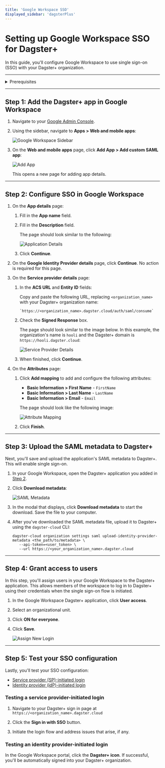 ```yaml
---
title: 'Google Workspace SSO'
displayed_sidebar: 'dagsterPlus'
---
```


# Setting up Google Workspace SSO for Dagster+

In this guide, you'll configure Google Workspace to use single sign-on (SSO) with your Dagster+ organization.

---

<details>
  <summary>Prerequisites</summary>

To complete the steps in this guide, you'll need:

- **The following in Google**:
  - An existing Google account
  - [Workspace Admin permissions](https://support.google.com/a/answer/6365252?hl=en&ref_topic=4388346)
- **To install the [`dagster-cloud` CLI](/todo)**
- **The following in Dagster+:**
  - A Pro plan
  - [Access to a user token](/todo)
  - [Organization Admin permissions](/dagster-plus/access/rbac/user-roles-permissions) in your organization

</details>

---

## Step 1: Add the Dagster+ app in Google Workspace

1. Navigate to your [Google Admin Console](https://admin.google.com).

2. Using the sidebar, navigate to **Apps > Web and mobile apps**:

   ![Google Workspace Sidebar](/img/placeholder.svg)

3. On the **Web and mobile apps** page, click **Add App > Add custom SAML app**:

   ![Add App](/img/placeholder.svg)

   This opens a new page for adding app details.

---

## Step 2: Configure SSO in Google Workspace

1.  On the **App details** page:

    1. Fill in the **App name** field.

    2. Fill in the **Description** field.

       The page should look similar to the following:

       ![Application Details](/img/placeholder.svg)

    3. Click **Continue**.

2.  On the **Google Identity Provider details** page, click **Continue**. No action is required for this page.

3.  On the **Service provider details** page:

    1.  In the **ACS URL** and **Entity ID** fields:

        Copy and paste the following URL, replacing `<organization_name>` with your Dagster+ organization name:

            `https://<organization_name>.dagster.cloud/auth/saml/consume`

    2.  Check the **Signed Response** box.

        The page should look similar to the image below. In this example, the organization's name is `hooli` and the Dagster+ domain is `https://hooli.dagster.cloud`:

        ![Service Provider Details](/img/placeholder.svg)

    3.  When finished, click **Continue**.

4.  On the **Attributes** page:

    1. Click **Add mapping** to add and configure the following attributes:

       - **Basic Information > First Name** - `FirstName`
       - **Basic Information > Last Name** - `LastName`
       - **Basic Information > Email** - `Email`

       The page should look like the following image:

       ![Attribute Mapping](/img/placeholder.svg)

    2. Click **Finish**.

---

## Step 3: Upload the SAML metadata to Dagster+

Next, you'll save and upload the application's SAML metadata to Dagster+. This will enable single sign-on.

1. In your Google Workspace, open the Dagster+ application you added in [Step 2](#step-2-configure-sso-in-google-workspace).

2. Click **Download metadata**:

   ![SAML Metadata](/img/placeholder.svg)

3. In the modal that displays, click **Download metadata** to start the download. Save the file to your computer.

4. After you've downloaded the SAML metadata file, upload it to Dagster+ using the `dagster-cloud` CLI:

   ```shell
   dagster-cloud organization settings saml upload-identity-provider-metadata <the_path/to/metadata> \
      --api-token=<user_token> \
      --url https://<your_organization_name>.dagster.cloud
   ```

---

## Step 4: Grant access to users

In this step, you'll assign users in your Google Workspace to the Dagster+ application. This allows members of the workspace to log in to Dagster+ using their credentials when the single sign-on flow is initiated.

1. In the Google Workspace Dagster+ application, click **User access**.
2. Select an organizational unit.
3. Click **ON for everyone**.
4. Click **Save**.

   ![Assign New Login](/img/placeholder.svg)

---

## Step 5: Test your SSO configuration

Lastly, you'll test your SSO configuration:

- [Service provider (SP)-initiated login](#testing-a-service-provider-initiated-login)
- [Identity provider (idP)-initiated login](#testing-an-identity-provider-initiated-login)

### Testing a service provider-initiated login

1. Navigate to your Dagster+ sign in page at `https://<organization_name>.dagster.cloud`

2. Click the **Sign in with SSO** button.

3. Initiate the login flow and address issues that arise, if any.

### Testing an identity provider-initiated login

In the Google Workspace portal, click the **Dagster+ icon**. If successful, you'll be automatically signed into your Dagster+ organization.
